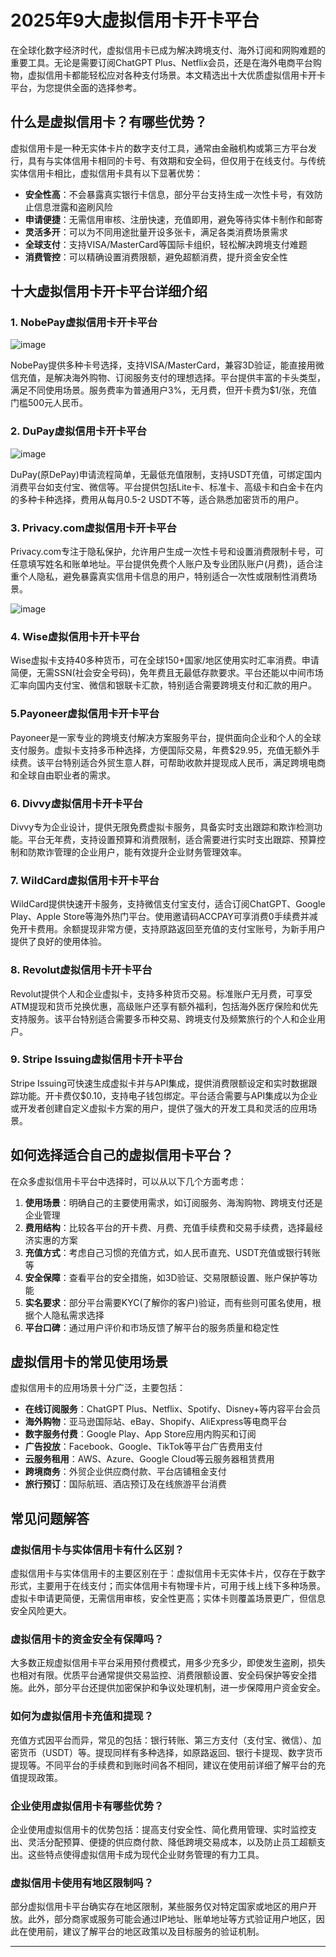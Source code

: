 # 2025年9大虚拟信用卡开卡平台

在全球化数字经济时代，虚拟信用卡已成为解决跨境支付、海外订阅和网购难题的重要工具。无论是需要订阅ChatGPT Plus、Netflix会员，还是在海外电商平台购物，虚拟信用卡都能轻松应对各种支付场景。本文精选出十大优质虚拟信用卡开卡平台，为您提供全面的选择参考。

## 什么是虚拟信用卡？有哪些优势？

虚拟信用卡是一种无实体卡片的数字支付工具，通常由金融机构或第三方平台发行，具有与实体信用卡相同的卡号、有效期和安全码，但仅用于在线支付。与传统实体信用卡相比，虚拟信用卡具有以下显著优势：

- **安全性高**：不会暴露真实银行卡信息，部分平台支持生成一次性卡号，有效防止信息泄露和盗刷风险
- **申请便捷**：无需信用审核、注册快速，充值即用，避免等待实体卡制作和邮寄
- **灵活多开**：可以为不同用途批量开设多张卡，满足各类消费场景需求
- **全球支付**：支持VISA/MasterCard等国际卡组织，轻松解决跨境支付难题
- **消费管控**：可以精确设置消费限额，避免超额消费，提升资金安全性

## 十大虚拟信用卡开卡平台详细介绍

### 1. NobePay虚拟信用卡开卡平台

![image](https://github.com/user-attachments/assets/304e0c7f-84cc-4d59-96b0-7b8b86432beb)

NobePay提供多种卡号选择，支持VISA/MasterCard，兼容3D验证，能直接用微信充值，是解决海外购物、订阅服务支付的理想选择。平台提供丰富的卡头类型，满足不同使用场景。服务费率为普通用户3%，无月费，但开卡费为$1/张，充值门槛500元人民币。

### 2. DuPay虚拟信用卡开卡平台

![image](https://github.com/user-attachments/assets/e76cdd17-d6f7-49e3-99dd-99b4fc02e511)

DuPay(原DePay)申请流程简单，无最低充值限制，支持USDT充值，可绑定国内消费平台如支付宝、微信等。平台提供包括Lite卡、标准卡、高级卡和白金卡在内的多种卡种选择，费用从每月0.5-2 USDT不等，适合熟悉加密货币的用户。

### 3. Privacy.com虚拟信用卡开卡平台

Privacy.com专注于隐私保护，允许用户生成一次性卡号和设置消费限制卡号，可任意填写姓名和账单地址。平台提供免费个人账户及专业团队账户(月费)，适合注重个人隐私，避免暴露真实信用卡信息的用户，特别适合一次性或限制性消费场景。

![image](https://github.com/user-attachments/assets/0bf80ce7-26af-4887-b67f-af75eddf80a0)

### 4. Wise虚拟信用卡开卡平台

Wise虚拟卡支持40多种货币，可在全球150+国家/地区使用实时汇率消费。申请简便，无需SSN(社会安全号码)，免年费且无最低存款要求。平台还能以中间市场汇率向国内支付宝、微信和银联卡汇款，特别适合需要跨境支付和汇款的用户。

### 5.Payoneer虚拟信用卡开卡平台

Payoneer是一家专业的跨境支付解决方案服务平台，提供面向企业和个人的全球支付服务。虚拟卡支持多币种选择，方便国际交易，年费$29.95，充值无额外手续费。该平台特别适合外贸生意人群，可帮助收款并提现成人民币，满足跨境电商和全球自由职业者的需求。

### 6. Divvy虚拟信用卡开卡平台

Divvy专为企业设计，提供无限免费虚拟卡服务，具备实时支出跟踪和欺诈检测功能。平台无年费，支持设置预算和消费限制，适合需要进行实时支出跟踪、预算控制和防欺诈管理的企业用户，能有效提升企业财务管理效率。

### 7. WildCard虚拟信用卡开卡平台

WildCard提供快速开卡服务，支持微信支付宝支付，适合订阅ChatGPT、Google Play、Apple Store等海外热门平台。使用邀请码ACCPAY可享消费0手续费并减免开卡费用。余额提现非常方便，支持原路返回至充值的支付宝账号，为新手用户提供了良好的使用体验。

### 8. Revolut虚拟信用卡开卡平台

Revolut提供个人和企业虚拟卡，支持多种货币交易。标准账户无月费，可享受ATM提现和货币兑换优惠，高级账户还享有额外福利，包括海外医疗保险和优先支持服务。该平台特别适合需要多币种交易、跨境支付及频繁旅行的个人和企业用户。

### 9. Stripe Issuing虚拟信用卡开卡平台


Stripe Issuing可快速生成虚拟卡并与API集成，提供消费限额设定和实时数据跟踪功能。开卡费仅$0.10，支持电子钱包绑定。平台适合需要与API集成以为企业或开发者创建自定义虚拟卡方案的用户，提供了强大的开发工具和灵活的应用场景。

## 如何选择适合自己的虚拟信用卡平台？

在众多虚拟信用卡平台中选择时，可以从以下几个方面考虑：

1. **使用场景**：明确自己的主要使用需求，如订阅服务、海淘购物、跨境支付还是企业管理
2. **费用结构**：比较各平台的开卡费、月费、充值手续费和交易手续费，选择最经济实惠的方案
3. **充值方式**：考虑自己习惯的充值方式，如人民币直充、USDT充值或银行转账等
4. **安全保障**：查看平台的安全措施，如3D验证、交易限额设置、账户保护等功能
5. **实名要求**：部分平台需要KYC(了解你的客户)验证，而有些则可匿名使用，根据个人隐私需求选择
6. **平台口碑**：通过用户评价和市场反馈了解平台的服务质量和稳定性

## 虚拟信用卡的常见使用场景

虚拟信用卡的应用场景十分广泛，主要包括：

- **在线订阅服务**：ChatGPT Plus、Netflix、Spotify、Disney+等内容平台会员
- **海外购物**：亚马逊国际站、eBay、Shopify、AliExpress等电商平台
- **数字服务付费**：Google Play、App Store应用内购买和订阅
- **广告投放**：Facebook、Google、TikTok等平台广告费用支付
- **云服务租用**：AWS、Azure、Google Cloud等云服务器租赁费用
- **跨境商务**：外贸企业供应商付款、平台店铺租金支付
- **旅行预订**：国际航班、酒店预订及在线旅游平台消费

## 常见问题解答

### 虚拟信用卡与实体信用卡有什么区别？

虚拟信用卡与实体信用卡的主要区别在于：虚拟信用卡无实体卡片，仅存在于数字形式，主要用于在线支付；而实体信用卡有物理卡片，可用于线上线下多种场景。虚拟卡申请更简便，无需信用审核，安全性更高；实体卡则覆盖场景更广，但信息安全风险更大。

### 虚拟信用卡的资金安全有保障吗？

大多数正规虚拟信用卡平台采用预付费模式，用多少充多少，即使发生盗刷，损失也相对有限。优质平台通常提供交易监控、消费限额设置、安全码保护等安全措施。此外，部分平台还提供加密保护和争议处理机制，进一步保障用户资金安全。

### 如何为虚拟信用卡充值和提现？

充值方式因平台而异，常见的包括：银行转账、第三方支付（支付宝、微信）、加密货币（USDT）等。提现同样有多种选择，如原路返回、银行卡提现、数字货币提现等。不同平台的手续费和到账时间各不相同，建议在使用前详细了解平台的充值提现政策。

### 企业使用虚拟信用卡有哪些优势？

企业使用虚拟信用卡的优势包括：提高支付安全性、简化费用管理、实时监控支出、灵活分配预算、便捷的供应商付款、降低跨境交易成本，以及防止员工超额支出。这些特点使得虚拟信用卡成为现代企业财务管理的有力工具。

### 虚拟信用卡使用有地区限制吗？

部分虚拟信用卡平台确实存在地区限制，某些服务仅对特定国家或地区的用户开放。此外，部分商家或服务可能会通过IP地址、账单地址等方式验证用户地区，因此在使用前，建议了解平台的地区政策以及目标服务的验证机制。

---
